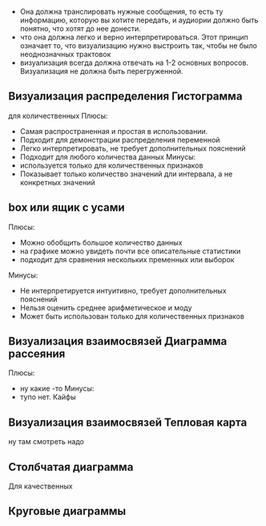- Она должна транслировать нужные сообщения, то есть ту информацию, которую вы хотите передать, и аудиории должно быть понятно, что хотят до нее донести. 
- что она должна легко и верно интерпретироваться. Этот принцип означает то, что визуализацию нужно выстроить так, чтобы не было неоднозначных трактовок
- визуализация всегда должна отвечать на 1-2 основных вопросов. Визуализация не должна быть перегруженной. 

## Визуализация распределения **Гистограмма**
для количественных
Плюсы:
- Самая распространенная и простая в использовании.
- Подходит для демонстрации распределения переменной
- Легко интерпретировать, не требует дополнительных пояснений
- Подходит для любого количества данных
Минусы:
- используется только для количественных признаков
- Показывает только количество значений дли интервала, а не конкретных значений 

## box или ящик с усами

Плюсы:
- Можно обобщить большое количество данных 
- на графике можно увидеть почти все описательные статистики 
- подходит для сравнения нескольких пременных или выборок

Минусы:
- Не интерпретируется интуитивно, требует дополнительных пояснений
- Нельзя оценить среднее арифметическое и моду
- Может быть использован только для количественных признаков

## Визуализация взаимосвязей Диаграмма рассеяния

Плюсы: 
- ну какие -то 
Минусы:
- тупо нет. Кайфы

## Визуализация взаимосвязей Тепловая карта
ну там смотреть надо

## Столбчатая диаграмма
Для качественных

## Круговые диаграммы


